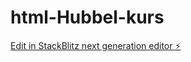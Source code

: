 # html-Hubbel-kurs

[Edit in StackBlitz next generation editor ⚡️](https://stackblitz.com/~/github.com/Johns189/html-Hubbel-kurs)